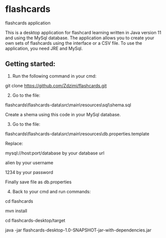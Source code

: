 # flashcards
  flashcards application

This is a desktop application for flashcard learning written in Java version 11 and using the MySql database. The application allows you to create your own sets of flashcards using the interface or a CSV file. To use the application, you need JRE and MySql.

## Getting started:

1. Run the following command in your cmd:

git clone https://github.com/Zdzimi/flashcards.git

2. Go to the file:

flashcards\flashcards-data\src\main\resources\sql\shema.sql

Create a shema using this code in your MySql database.

3. Go to the file:

flashcards\flashcards-data\src\main\resources\db.properties.template

Replace:

mysql://host:port/database by your database url

alien by your username

1234 by your password

Finally save file as db.properties

4. Back to your cmd and run commands:

cd flashcards

mvn install

cd flashcards-desktop/target

java -jar flashcards-desktop-1.0-SNAPSHOT-jar-with-dependencies.jar
